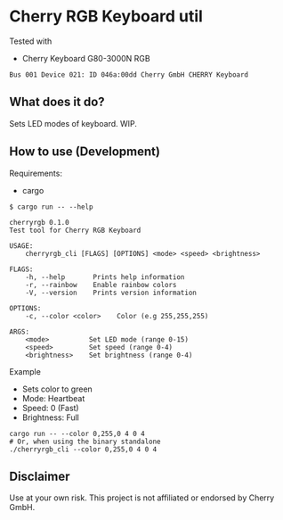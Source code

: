 # Cherry RGB Keyboard util

Tested with
* Cherry Keyboard G80-3000N RGB

```
Bus 001 Device 021: ID 046a:00dd Cherry GmbH CHERRY Keyboard
```

## What does it do?

Sets LED modes of keyboard.
WIP.

## How to use (Development)

Requirements:

* cargo

```
$ cargo run -- --help

cherryrgb 0.1.0
Test tool for Cherry RGB Keyboard

USAGE:
    cherryrgb_cli [FLAGS] [OPTIONS] <mode> <speed> <brightness>

FLAGS:
    -h, --help       Prints help information
    -r, --rainbow    Enable rainbow colors
    -V, --version    Prints version information

OPTIONS:
    -c, --color <color>    Color (e.g 255,255,255)

ARGS:
    <mode>          Set LED mode (range 0-15)
    <speed>         Set speed (range 0-4)
    <brightness>    Set brightness (range 0-4)
```

Example

* Sets color to green
* Mode: Heartbeat
* Speed: 0 (Fast)
* Brightness: Full

```
cargo run -- --color 0,255,0 4 0 4
# Or, when using the binary standalone
./cherryrgb_cli --color 0,255,0 4 0 4
```

## Disclaimer

Use at your own risk.
This project is not affiliated or endorsed by Cherry GmbH. 